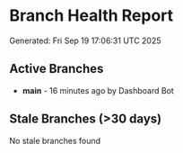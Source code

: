 # Branch Health Report
Generated: Fri Sep 19 17:06:31 UTC 2025

## Active Branches
- **main** - 16 minutes ago by Dashboard Bot

## Stale Branches (>30 days)
No stale branches found
